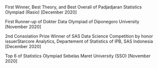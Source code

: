 First Winner, Best Theory, and Best Overall of Padjadjaran Statistics Olympiad (Rasio) [December 2020]

First Runner-up of Dokter Data Olympiad of Diponegoro University [November 2020]

2nd Consolation Prize Winner of SAS Data Science Competition by honor issuerStarcore Analytics, Departement of Statistics of IPB, SAS Indonesia [December 2020]

Top 6 of Statistics Olympiad Sebelas Maret University (SSO) [November 2020]
